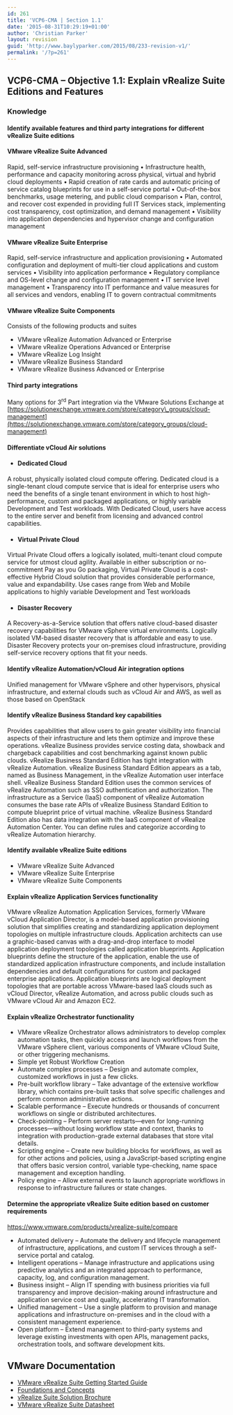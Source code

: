 ```yaml
---
id: 261
title: 'VCP6-CMA | Section 1.1'
date: '2015-08-31T10:29:19+01:00'
author: 'Christian Parker'
layout: revision
guid: 'http://www.baylyparker.com/2015/08/233-revision-v1/'
permalink: '/?p=261'
---
```


## **VCP6-CMA – Objective 1.1:** Explain vRealize Suite Editions and Features

### **Knowledge**

#### Identify available features and third party integrations for different vRealize Suite editions

#### VMware vRealize Suite Advanced

Rapid, self-service infrastructure provisioning • Infrastructure health, performance and capacity monitoring across physical, virtual and hybrid cloud deployments • Rapid creation of rate cards and automatic pricing of service catalog blueprints for use in a self-service portal • Out-of-the-box benchmarks, usage metering, and public cloud comparison • Plan, control, and recover cost expended in providing full IT Services stack, implementing cost transparency, cost optimization, and demand management • Visibility into application dependencies and hypervisor change and configuration management

#### VMware vRealize Suite Enterprise

Rapid, self-service infrastructure and application provisioning • Automated configuration and deployment of multi-tier cloud applications and custom services • Visibility into application performance • Regulatory compliance and OS-level change and configuration management • IT service level management • Transparency into IT performance and value measures for all services and vendors, enabling IT to govern contractual commitments

#### VMware vRealize Suite Components

Consists of the following products and suites

- VMware vRealize Automation Advanced or Enterprise
- VMware vRealize Operations Advanced or Enterprise
- VMware vRealize Log Insight
- VMware vRealize Business Standard
- VMware vRealize Business Advanced or Enterprise

#### Third party integrations

Many options for 3<sup>rd</sup> Part integration via the VMware Solutions Exchange at [https://solutionexchange.vmware.com/store/category\_groups/cloud-management](https://solutionexchange.vmware.com/store/category_groups/cloud-management)

#### Differentiate vCloud Air solutions

- #### Dedicated Cloud

A robust, physically isolated cloud compute offering. Dedicated cloud is a single-tenant cloud compute service that is ideal for enterprise users who need the benefits of a single tenant environment in which to host high-performance, custom and packaged applications, or highly variable Development and Test workloads. With Dedicated Cloud, users have access to the entire server and benefit from licensing and advanced control capabilities.

- #### Virtual Private Cloud

Virtual Private Cloud offers a logically isolated, multi-tenant cloud compute service for utmost cloud agility. Available in either subscription or no-commitment Pay as you Go packaging, Virtual Private Cloud is a cost-effective Hybrid Cloud solution that provides considerable performance, value and expandability. Use cases range from Web and Mobile applications to highly variable Development and Test workloads

- #### Disaster Recovery

A Recovery-as-a-Service solution that offers native cloud-based disaster recovery capabilities for VMware vSphere virtual environments. Logically isolated VM-based disaster recovery that is affordable and easy to use. Disaster Recovery protects your on-premises cloud infrastructure, providing self-service recovery options that fit your needs.

#### Identify vRealize Automation/vCloud Air integration options

Unified management for VMware vSphere and other hypervisors, physical infrastructure, and external clouds such as vCloud Air and AWS, as well as those based on OpenStack

#### Identify vRealize Business Standard key capabilities

Provides capabilities that allow users to gain greater visibility into financial aspects of their infrastructure and lets them optimize and improve these operations. vRealize Business provides service costing data, showback and chargeback capabilities and cost benchmarking against known public clouds. vRealize Business Standard Edition has tight integration with vRealize Automation. vRealize Business Standard Edition appears as a tab, named as Business Management, in the vRealize Automation user interface shell. vRealize Business Standard Edition uses the common services of vRealize Automation such as SSO authentication and authorization. The infrastructure as a Service (IaaS) component of vRealize Automation consumes the base rate APIs of vRealize Business Standard Edition to compute blueprint price of virtual machine. vRealize Business Standard Edition also has data integration with the IaaS component of vRealize Automation Center. You can define rules and categorize according to vRealize Automation hierarchy.

#### Identify available vRealize Suite editions

- VMware vRealize Suite Advanced
- VMware vRealize Suite Enterprise
- VMware vRealize Suite Components

#### Explain vRealize Application Services functionality

VMware vRealize Automation Application Services, formerly VMware vCloud Application Director, is a model-based application provisioning solution that simplifies creating and standardizing application deployment topologies on multiple infrastructure clouds. Application architects can use a graphic-based canvas with a drag-and-drop interface to model application deployment topologies called application blueprints. Application blueprints define the structure of the application, enable the use of standardized application infrastructure components, and include installation dependencies and default configurations for custom and packaged enterprise applications. Application blueprints are logical deployment topologies that are portable across VMware-based IaaS clouds such as vCloud Director, vRealize Automation, and across public clouds such as VMware vCloud Air and Amazon EC2.

#### Explain vRealize Orchestrator functionality

- VMware vRealize Orchestrator allows administrators to develop complex automation tasks, then quickly access and launch workflows from the VMware vSphere client, various components of VMware vCloud Suite, or other triggering mechanisms.
- Simple yet Robust Workflow Creation
- Automate complex processes – Design and automate complex, customized workflows in just a few clicks.
- Pre-built workflow library – Take advantage of the extensive workflow library, which contains pre-built tasks that solve specific challenges and perform common administrative actions.
- Scalable performance – Execute hundreds or thousands of concurrent workflows on single or distributed architectures.
- Check-pointing – Perform server restarts—even for long-running processes—without losing workflow state and context, thanks to integration with production-grade external databases that store vital details.
- Scripting engine – Create new building blocks for workflows, as well as for other actions and policies, using a JavaScript-based scripting engine that offers basic version control, variable type-checking, name space management and exception handling.
- Policy engine – Allow external events to launch appropriate workflows in response to infrastructure failures or state changes.

#### Determine the appropriate vRealize Suite edition based on customer requirements

<https://www.vmware.com/products/vrealize-suite/compare>

- Automated delivery – Automate the delivery and lifecycle management of infrastructure, applications, and custom IT services through a self-service portal and catalog.
- Intelligent operations – Manage infrastructure and applications using predictive analytics and an integrated approach to performance, capacity, log, and configuration management.
- Business insight – Align IT spending with business priorities via full transparency and improve decision-making around infrastructure and application service cost and quality, accelerating IT transformation.
- Unified management – Use a single platform to provision and manage applications and infrastructure on-premises and in the cloud with a consistent management experience.
- Open platform – Extend management to third-party systems and leverage existing investments with open APIs, management packs, orchestration tools, and software development kits.

## VMware Documentation

- [VMware vRealize Suite Getting Started Guide](http://www.vmware.com/files/pdf/products/vmware_vrealize_cloud_management_platform_getting_started_guide.pdf)
- [Foundations and Concepts](http://pubs.vmware.com/vra-62/topic/com.vmware.ICbase/PDF/vrealize-automation-62-foundations-and-concepts.pdf)
- [vRealize Suite Solution Brochure](http://www.vmware.com/files/pdf/management/VMware-Management-Brochure.pdf)
- [VMware vRealize Suite Datasheet](http://www.vmware.com/files/pdf/products/vrealize-cmp/vmware_vrealize_cloud_management_platform.pdf%20target=)